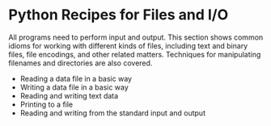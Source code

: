 # Python Recipes for Files and I/O

All programs need to perform input and output. This section shows common 
idioms for working with different kinds of files, including text and 
binary files, file encodings, and other related matters. Techniques for 
manipulating filenames and directories are also covered.

* Reading a data file in a basic way
* Writing a data file in a basic way
* Reading and writing text data
* Printing to a file
* Reading and writing from the standard input and output
